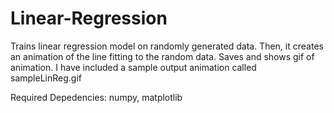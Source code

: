 # Linear-Regression

Trains linear regression model on randomly generated data. Then, it creates an animation of the line fitting to the random data. Saves and shows gif of animation. I have included a sample output animation called sampleLinReg.gif  

Required Depedencies: numpy, matplotlib

